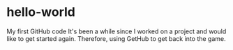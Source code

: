 # hello-world
My first GitHub code
It's been a while since I worked on a project and would like to get started again. Therefore, using GetHub to get back into the game.
